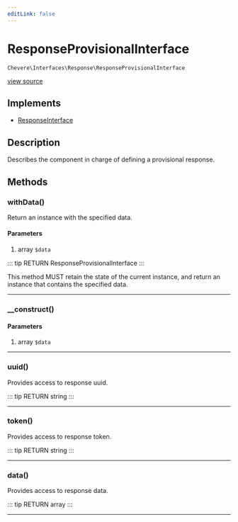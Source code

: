 ```yaml
---
editLink: false
---
```


# ResponseProvisionalInterface

`Chevere\Interfaces\Response\ResponseProvisionalInterface`

[view source](https://github.com/chevere/chevere/blob/master/interfaces/Response/ResponseProvisionalInterface.php)

## Implements

- [ResponseInterface](./ResponseInterface.md)

## Description

Describes the component in charge of defining a provisional response.

## Methods

### withData()

Return an instance with the specified data.

#### Parameters

1. array `$data`

::: tip RETURN
ResponseProvisionalInterface
:::

This method MUST retain the state of the current instance, and return
an instance that contains the specified data.

---

### __construct()

#### Parameters

1. array `$data`

---

### uuid()

Provides access to response uuid.

::: tip RETURN
string
:::

---

### token()

Provides access to response token.

::: tip RETURN
string
:::

---

### data()

Provides access to response data.

::: tip RETURN
array
:::

---
